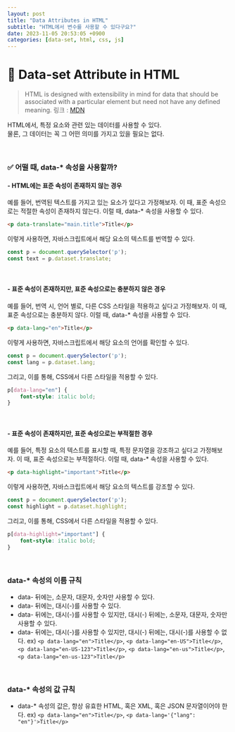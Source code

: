 ```yaml
---
layout: post
title: "Data Attributes in HTML"
subtitle: "HTML에서 변수를 사용할 수 있다구요?"
date: 2023-11-05 20:53:05 +0900
categories: [data-set, html, css, js]
---
```

# 🚀 Data-set Attribute in HTML

> HTML is designed with extensibility in mind for data that should be associated with a particular element but need not have any defined meaning. 링크 : [MDN](https://developer.mozilla.org/en-US/docs/Learn/HTML/Howto/Use_data_attributes)

HTML에서, 특정 요소와 관련 있는 데이터를 사용할 수 있다.  
물론, 그 데이터는 꼭 그 어떤 의미를 가지고 있을 필요는 없다.

<br>

### ✅ 어떨 때, data-* 속성을 사용할까?

#### - HTML에는 표준 속성이 존재하지 않는 경우

예를 들어, 번역된 텍스트를 가지고 있는 요소가 있다고 가정해보자.
이 때, 표준 속성으로는 적절한 속성이 존재하지 않는다.
이럴 때, data-* 속성을 사용할 수 있다.

```html
<p data-translate="main.title">Title</p>
```

이렇게 사용하면, 자바스크립트에서 해당 요소의 텍스트를 번역할 수 있다.

```javascript
const p = document.querySelector('p');
const text = p.dataset.translate;
```

<br>

#### - 표준 속성이 존재하지만, 표준 속성으로는 충분하지 않은 경우

예를 들어, 번역 시, 언어 별로, 다른 CSS 스타일을 적용하고 싶다고 가정해보자.
이 때, 표준 속성으로는 충분하지 않다.
이럴 때, data-* 속성을 사용할 수 있다.

```html
<p data-lang="en">Title</p>
```

이렇게 사용하면, 자바스크립트에서 해당 요소의 언어를 확인할 수 있다.

```javascript
const p = document.querySelector('p');
const lang = p.dataset.lang;
```

그리고, 이를 통해, CSS에서 다른 스타일을 적용할 수 있다.

```css
p[data-lang="en"] {
    font-style: italic bold;
}
```

<br>

#### - 표준 속성이 존재하지만, 표준 속성으로는 부적절한 경우

예를 들어, 특정 요소의 텍스트를 표시할 때, 특정 문자열을 강조하고 싶다고 가정해보자.
이 때, 표준 속성으로는 부적절하다.
이럴 때, data-* 속성을 사용할 수 있다.


```html
<p data-highlight="important">Title</p>
```


이렇게 사용하면, 자바스크립트에서 해당 요소의 텍스트를 강조할 수 있다.


```javascript
const p = document.querySelector('p');
const highlight = p.dataset.highlight;
```

그리고, 이를 통해, CSS에서 다른 스타일을 적용할 수 있다.


```css
p[data-highlight="important"] {
    font-style: italic bold;
}
```

<br>

### data-* 속성의 이름 규칙

- data- 뒤에는, 소문자, 대문자, 숫자만 사용할 수 있다.
- data- 뒤에는, 대시(-)를 사용할 수 있다.
- data- 뒤에는, 대시(-)를 사용할 수 있지만, 대시(-) 뒤에는, 소문자, 대문자, 숫자만 사용할 수 있다.
- data- 뒤에는, 대시(-)를 사용할 수 있지만, 대시(-) 뒤에는, 대시(-)를 사용할 수 없다.
ex) `<p data-lang="en">Title</p>`, `<p data-lang="en-US">Title</p>`, `<p data-lang="en-US-123">Title</p>`, `<p data-lang="en-us">Title</p>`, `<p data-lang="en-us-123">Title</p>`

<br>

### data-* 속성의 값 규칙

- data-* 속성의 값은, 항상 유효한 HTML, 혹은 XML, 혹은 JSON 문자열이어야 한다.
ex) `<p data-lang="en">Title</p>`, `<p data-lang='{"lang": "en"}'>Title</p>`

<br>